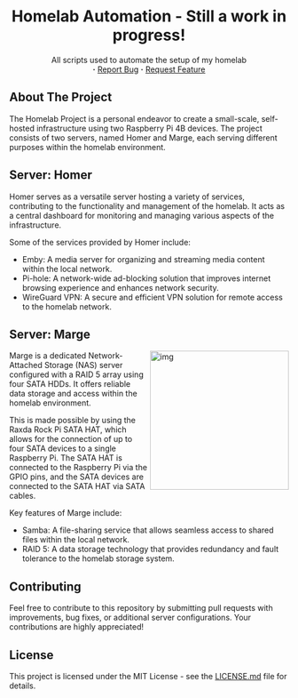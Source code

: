<div align="center">
    <h1>
        Homelab Automation - Still a work in progress!
    </h1>
    <p align="center">
        All scripts used to automate the setup of my homelab 
        <br/>
        <strong>·</strong>
        <a href="https://github.com/AntonVanAssche/homelab-automation/issues">Report Bug</a>
        <strong>·</strong>
        <a href="https://github.com/AntonVanAssche/homelab-automation/issues">Request Feature</a>
   </p>
</div>

## About The Project

The Homelab Project is a personal endeavor to create a small-scale, self-hosted infrastructure using two Raspberry Pi 4B devices. The project consists of two servers, named Homer and Marge, each serving different purposes within the homelab environment.

## Server: Homer

Homer serves as a versatile server hosting a variety of services, contributing to the functionality and management of the homelab. It acts as a central dashboard for monitoring and managing various aspects of the infrastructure.

Some of the services provided by Homer include:

-   Emby: A media server for organizing and streaming media content within the local network.
-   Pi-hole: A network-wide ad-blocking solution that improves internet browsing experience and enhances network security.
-   WireGuard VPN: A secure and efficient VPN solution for remote access to the homelab network.

## Server: Marge

<img src="https://cdn.shopify.com/s/files/1/0021/1497/7894/products/2020428_6_1024x1024.jpg?v=1600062159" alt="img" align="right" width="250px">

Marge is a dedicated Network-Attached Storage (NAS) server configured with a RAID 5 array using four SATA HDDs. It offers reliable data storage and access within the homelab environment.

This is made possible by using the Raxda Rock Pi SATA HAT, which allows for the connection of up to four SATA devices to a single Raspberry Pi. The SATA HAT is connected to the Raspberry Pi via the GPIO pins, and the SATA devices are connected to the SATA HAT via SATA cables.

Key features of Marge include:

-   Samba: A file-sharing service that allows seamless access to shared files within the local network.
-   RAID 5: A data storage technology that provides redundancy and fault tolerance to the homelab storage system.

## Contributing

Feel free to contribute to this repository by submitting pull requests with improvements, bug fixes, or additional server configurations. Your contributions are highly appreciated!

## License

This project is licensed under the MIT License - see the [LICENSE.md](LICENSE.md) file for details.

